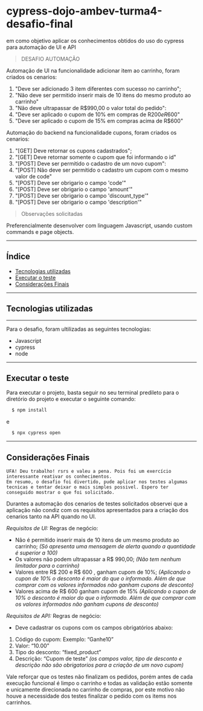 # cypress-dojo-ambev-turma4-desafio-final

em como objetivo aplicar os conhecimentos obtidos do uso do cypress para automação de UI e API

>DESAFIO AUTOMAÇÃO

Automação de UI na funcionalidade adicionar item ao carrinho, foram criados os cenarios:
1. "Deve ser adicionado 3 item diferentes com sucesso no carrinho";
2. "Não deve ser permitido inserir mais de 10 itens do mesmo produto ao carrinho"
3. "Não deve ultrapassar de R$990,00 o valor total do pedido": 
4. "Deve ser aplicado o cupom de 10% em compras de R$200 e R$600"
5. "Deve ser aplicado o cupom de 15% em compras acima de R$600"

Automação do backend na funcionalidade cupons, foram criados os cenarios:

1. "[GET] Deve retornar os cupons cadastrados";
2. "[GET] Deve retornar somente o cupom que foi informando o id"
3. "[POST] Deve ser permitido o cadastro de um novo cupom": 
4. "[POST] Não deve ser permitido o cadastro um cupom com o mesmo valor de code"
5. "[POST] Deve ser obrigario o campo 'code'"
6. "[POST] Deve ser obrigario o campo 'amount'"
7. "[POST] Deve ser obrigario o campo 'discount_type'"
8. "[POST] Deve ser obrigario o campo 'description'"


> Observações solicitadas

Preferencialmente desenvolver com linguagem Javascript, usando custom commands e page objects.

---
## Índice

- [Tecnologias utilizadas](#tecnologias-utilizadas)
- [Executar o teste](#executar-o-teste)
- [Considerações Finais](#considerações-finais)
---
## Tecnologias utilizadas
---
Para o desafio, foram ultilizadas as seguintes tecnologias:
- Javascript
- cypress
- node
---

## Executar o teste

Para executar o projeto, basta seguir no seu terminal predileto para o diretório do projeto e executar o seguinte comando:

```bash
  $ npm install
```
e

```bash
  $ npx cypress open
```
---
## Considerações Finais
```
UFA! Deu trabalho! rsrs e valeu a pena. Pois foi um exercício interessante reativar os conhecimentos. 
Em resumo, o desafio foi divertido, pude aplicar nos testes algumas tecnicas e tentar deixar o mais simples possivel. Espero ter conseguido mostrar o que foi solicitado.
```
Durantes a automação dos cenarios de testes solicitados observei que a aplicação não condiz com os requisitos apresentados para a criação dos cenarios tanto na API quando no UI.

*Requisitos de UI:*
Regras de negócio: 
- Não é permitido inserir mais de 10 itens de um mesmo produto ao carrinho; *(Só apresenta uma mensagem de alerta quando a quantidade é superior a 100)*
- Os valores não podem ultrapassar a R$ 990,00; *(Não tem nenhum limitador para o carrinho)*
- Valores entre R$ 200 e R$ 600 , ganham cupom de 10%; *(Aplicando o cupon de 10% o desconto é maior do que o informado. Além de que comprar com os valores informados não ganham cupons de desconto)*
- Valores acima de R$ 600 ganham cupom de 15% *(Aplicando o cupon de 10% o desconto é maior do que o informado. Além de que comprar com os valores informados não ganham cupons de desconto)*


*Requisitos de API:*
Regras de negócio:
- Deve cadastrar os cupons com os campos obrigatórios abaixo:
1. Código do cupom: Exemplo: “Ganhe10” 
2. Valor: “10.00”
3. Tipo do desconto: “fixed_product”
4. Descrição: “Cupom de teste”
*(os campos valor, tipo de desconto e descrição não são obrigatorios para a criação de um novo cupom)*

Vale reforçar que os testes não finalizam os pedidos, porém antes de cada execução funcional é limpo o carrinho e todas as validação estão somente e unicamente direcionada no carrinho de compras, por este motivo não houve a necessidade dos testes finalizar o pedido com os items nos carrinhos.



